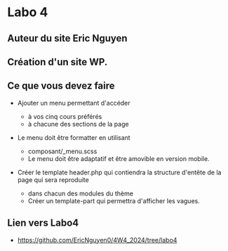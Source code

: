# Labo 4
## Auteur du site Eric Nguyen

## Création d'un site WP.

## Ce que vous devez faire

- Ajouter un menu permettant d'accéder
    -  à vos cinq cours préférés
    -  à chacune des sections de la page

- Le menu doit être formatter en utilisant 
    - composant/_menu.scss
    -  Le menu doit être adaptatif et être amovible en version mobile.
- Créer le template header.php qui contiendra la structure d'entête de la page qui sera reproduite
    - dans chacun des modules du thème
    - Créer un template-part qui permettra d'afficher les vagues.

## Lien vers Labo4
- https://github.com/EricNguyen0/4W4_2024/tree/labo4